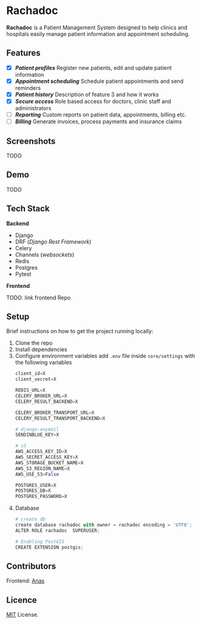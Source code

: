 # Rachadoc

**Rachadoc** is a Patient Management System designed to help clinics and hospitals easily manage patient information and appointment scheduling.

## Features

- [x] ***Patient profiles*** Register new patients, edit and update patient information
- [x] ***Appointment scheduling*** Schedule patient appointments and send reminders
- [x] ***Patient history*** Description of feature 3 and how it works
- [x] ***Secure access*** Role based access for doctors, clinic staff and administrators
- [ ] ***Reporting*** Custom reports on patient data, appointments, billing etc.
- [ ] ***Billing*** Generate invoices, process payments and insurance claims

## Screenshots

TODO

## Demo

TODO

## Tech Stack

**Backend**

- Django
- DRF (*Django Rest Framework*)
- Celery
- Channels (*websockets*)
- Redis
- Postgres
- Pytest

**Frontend**

TODO: link frontend Repo

## Setup

Brief instructions on how to get the project running locally:

1. Clone the repo
2. Install dependencies
3. Configure environment variables
    add `.env` file inside `core/settings` with the following variables
    ```python
    client_id=X
    client_secret=X

    REDIS_URL=X
    CELERY_BROKER_URL=X
    CELERY_RESULT_BACKEND=X

    CELERY_BROKER_TRANSPORT_URL=X
    CELERY_RESULT_TRANSPORT_BACKEND=X

    # django-anymail
    SENDINBLUE_KEY=X

    # s3
    AWS_ACCESS_KEY_ID=X
    AWS_SECRET_ACCESS_KEY=X
    AWS_STORAGE_BUCKET_NAME=X
    AWS_S3_REGION_NAME=X
    AWS_USE_S3=False

    POSTGRES_USER=X
    POSTGRES_DB=X
    POSTGRES_PASSWORD=X
    ```
4. Database
    ```python
    # create db
    create database rachadoc with owner = rachadoc encoding = 'UTF8';
    ALTER ROLE rachadoc  SUPERUSER;

    # Enabling PostGIS
    CREATE EXTENSION postgis;
    ```

## Contributors ##

Frontend: [Anas](https://github.com/anasch132)

## Licence ##
[MIT](https://choosealicense.com/licenses/mit) License.